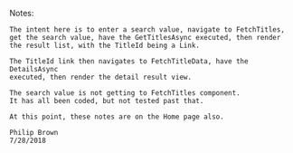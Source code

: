 ﻿Notes:

	The intent here is to enter a search value, navigate to FetchTitles,
    get the search value, have the GetTitlesAsync executed, then render
    the result list, with the TitleId being a Link.  

    The TitleId link then navigates to FetchTitleData, have the DetailsAsync
    executed, then render the detail result view.

    The search value is not getting to FetchTitles component.
    It has all been coded, but not tested past that.

	At this point, these notes are on the Home page also.

	Philip Brown
	7/28/2018
